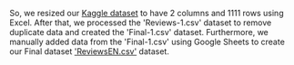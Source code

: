 So, we resized our [Kaggle dataset](https://bit.ly/KaggleDataset) to have 2 columns and 1111 rows using Excel. After that, we processed the 'Reviews-1.csv' dataset to remove duplicate data and created the 'Final-1.csv' dataset. Furthermore, we manually added data from the 'Final-1.csv' using Google Sheets to create our Final dataset ['ReviewsEN.csv']([https://bit.ly/FinalDataset]) dataset.
